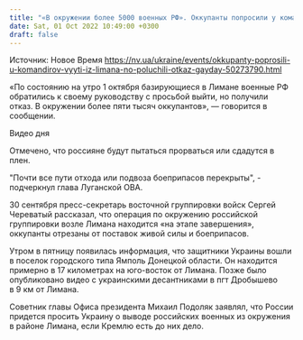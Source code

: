 ```yaml
---
title: "«В окружении более 5000 военных РФ». Оккупанты попросили у командиров выйти из Лимана, но получили отказ — Гайдай"
date: Sat, 01 Oct 2022 10:49:00 +0300
draft: false
---
```

Источник: Новое Время https://nv.ua/ukraine/events/okkupanty-poprosili-u-komandirov-vyyti-iz-limana-no-poluchili-otkaz-gayday-50273790.html


«По состоянию на утро 1 октября базирующиеся в Лимане военные РФ обратились к своему руководству с просьбой выйти, но получили отказ. В окружении более пяти тысяч оккупантов», — говорится в сообщении.

 Видео дня   

Отмечено, что россияне будут пытаться прорваться или сдадутся в плен.

"Почти все пути отхода или подвоза боеприпасов перекрыты", - подчеркнул глава Луганской ОВА.

30 сентября пресс-секретарь восточной группировки войск Сергей Череватый рассказал, что операция по окружению российской группировки возле Лимана находится «на этапе завершения», оккупанты отрезаны от поставок живой силы и боеприпасов.

Утром в пятницу появилась информация, что защитники Украины вошли в поселок городского типа Ямполь Донецкой области. Он находится примерно в 17 километрах на юго-восток от Лимана. Позже было опубликовано видео с украинскими десантниками в пгт Дробышево в 9 км от Лимана.

Советник главы Офиса президента Михаил Подоляк заявлял, что России придется просить Украину о выводе российских военных из окружения в районе Лимана, если Кремлю есть до них дело.
